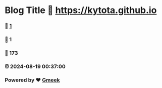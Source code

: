 # Blog Title :link: https://kytota.github.io 
### :page_facing_up: [1](https://kytota.github.io/tag.html) 
### :speech_balloon: 1 
### :hibiscus: 173 
### :alarm_clock: 2024-08-19 00:37:00 
### Powered by :heart: [Gmeek](https://github.com/Meekdai/Gmeek)
